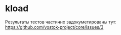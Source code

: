 # kload
Результаты тестов частично задокуметированы тут: https://github.com/vostok-project/core/issues/3
